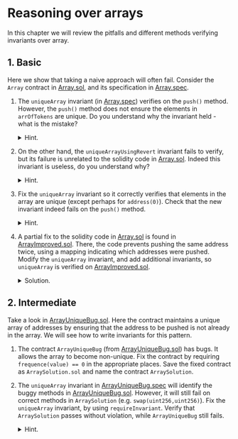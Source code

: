 # Reasoning over arrays
In this chapter we will review the pitfalls and different methods verifying
invariants over array.

## 1. Basic
Here we show that taking a naive approach will often fail.
Consider the `Array` contract in [Array.sol](1.Basic/Array.sol), and its
specification in [Array.spec](1.Basic/Array.spec).

1. The `uniqueArray` invariant (in [Array.spec](1.Basic/Array.spec))
   verifies on the `push()` method. However, the `push()` method does not
   ensure the elements in `arrOfTokens` are unique.
   Do you understand why the invariant held - what is the mistake?
   <details>
   <summary>Hint. </summary>

   Recall that by default the Prover ignores reverting paths.

   </details>
1. On the other hand, the `uniqueArrayUsingRevert` invariant fails to verify,
   but its failure is unrelated to the solidity code in
   [Array.sol](1.Basic/Array.sol). Indeed this invariant is useless, do you
   understand why?
   <details>
   <summary>Hint.</summary>

   What is the value of `get@withrevert(i)` when the function does revert?

   </details>
1. Fix the `uniqueArray` invariant so it correctly verifies that elements in
   the array are unique (except perhaps for `address(0)`). Check that the new
   invariant indeed fails on the `push()` method.
   <details>
   <summary>Hint.</summary>

   Use `getWithDefaultValue` method. A solution can be found in
   [ArraySemiFixed.spec](../Solutions/12.Lesson_Arrays/1.Basic/ArraySemiFixed.spec).

   </details>
1. A partial fix to the solidity code in [Array.sol](1.Basic/Array.sol) is found
   in [ArrayImproved.sol](1.Basic/ArrayImproved.sol). There, the code prevents
   pushing the same address twice, using a mapping indicating which addresses
   were pushed. Modify the `uniqueArray` invariant, and add additional invariants,
   so `uniqueArray` is verified on [ArrayImproved.sol](1.Basic/ArrayImproved.sol).
   <details>
   <summary>Solution.</summary>
   
   See [Array.spec](../Solutions/12.Lesson_Arrays/1.Basic/Array.spec).

   </details>

## 2. Intermediate
Take a look in [ArrayUniqueBug.sol](2.Intermediate/ArrayUniqueBug.sol). Here
the contract maintains a unique array of addresses by ensuring that the address
to be pushed is not already in the array. We will see how to write invariants for
this pattern.

1. The contract `ArrayUniqueBug` (from
   [ArrayUniqueBug.sol](2.Intermediate/ArrayUniqueBug.sol)) has bugs. It allows the
   array to become non-unique. Fix the contract by requiring `frequence(value) == 0`
   in the appropriate places. Save the fixed contract as `ArraySolution.sol` and name
   the contract `ArraySolution`.
1. The `uniqueArray` invariant in
   [ArrayUniqueBug.spec](2.Intermediate/ArrayUniqueBug.spec) will identify the buggy
   methods in [ArrayUniqueBug.sol](2.Intermediate/ArrayUniqueBug.sol). However,
   it will still fail on correct methods in `ArraySolution` (e.g. `swap(uint256,uint256)`).
   Fix the `uniqueArray` invariant, by using `requireInvariant`. Verify that
   `ArraySolution` passes without violation, while `ArrayUniqueBug` still fails.
   <details>
   <summary>Hint.</summary>

   You must ensure that `frequency` does not get too high.

   </details>
